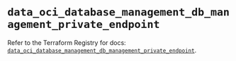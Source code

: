 # `data_oci_database_management_db_management_private_endpoint`

Refer to the Terraform Registry for docs: [`data_oci_database_management_db_management_private_endpoint`](https://registry.terraform.io/providers/oracle/oci/6.18.0/docs/data-sources/database_management_db_management_private_endpoint).
